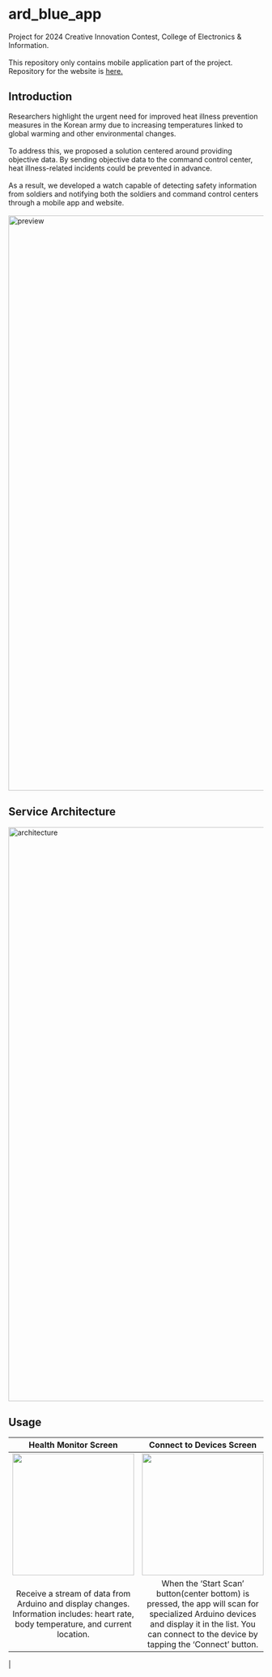 # ard_blue_app

Project for 2024 Creative Innovation Contest, College of Electronics & Information.<br>
<br>
This repository only contains mobile application part of the project. Repository for the website is [here.](https://github.com/grden/arduino-blue-web)

## Introduction

Researchers highlight the urgent need for improved heat illness prevention measures in the Korean army due to increasing temperatures linked to global warming and other environmental changes.<br>
<br>
To address this, we proposed a solution centered around providing objective data. By sending objective data to the command control center, heat illness-related incidents could be prevented in advance.<br>
<br>
As a result, we developed a watch capable of detecting safety information from soldiers and notifying both the soldiers and command control centers through a mobile app and website.<be>
<br>
<br>
<img width="1133" alt="preview" src="https://github.com/user-attachments/assets/477e5561-b2ce-4d68-9fac-f7d37b7c2d81">

## Service Architecture

<img width="1131" alt="architecture" src="https://github.com/user-attachments/assets/dd548151-e72e-48d6-9233-d8dda4983797">

## Usage

|Health Monitor Screen|Connect to Devices Screen|Detailed Information Screen|
|:---:|:---:|:---:|
|<img src="https://github.com/user-attachments/assets/104b30fc-b89c-43f5-8b0d-2f8d99b88143" width="240">|<img src="https://github.com/user-attachments/assets/98a0129f-5cbe-443d-8d4b-5481bae2f9f7" width="240">|<img src="https://github.com/user-attachments/assets/1b3ff926-3eaa-4386-b211-ca6b143e2da7" width="240">|
|Receive a stream of data from Arduino and display changes. Information includes: heart rate, body temperature, and current location.|When the ‘Start Scan’ button(center bottom) is pressed, the app will scan for specialized Arduino devices and display it in the list. You can connect to the device by tapping the ‘Connect’ button.|When a connection is made, a detailed information screen is available. You can discover and read bluetooth services and characteristics of connected device.
|
